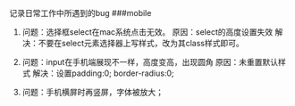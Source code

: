 记录日常工作中所遇到的bug
###mobile
1. 问题：选择框select在mac系统点击无效。
原因：select的高度设置失效
解决：不要在select元素选择器上写样式，改为其class样式即可。

2. 问题：input在手机端展现不一样，高度变高，出现圆角
原因：未重置默认样式
解决：设置padding:0; border-radius:0;

3. 问题：手机横屏时再竖屏，字体被放大；